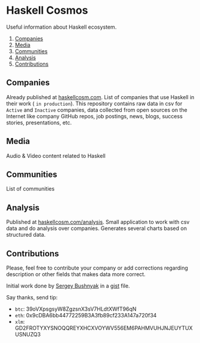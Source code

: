 # Haskell Cosmos

Useful information about Haskell ecosystem.

1. [Companies](#companies)
2. [Media](#media)
3. [Communities](#communities)
4. [Analysis](#analysis)
5. [Contributions](#contributions)


## Companies

Already published at [haskellcosm.com](https://haskellcosm.com). List of companies that use Haskell in their work ( `in production`). This repository contains raw data in csv for `Active` and `Inactive` companies, data collected from open sources on the Internet like company GitHub repos, job postings, news, blogs, success stories, presentations, etc.

## Media

Audio & Video content related to Haskell

## Communities

List of communities

## Analysis

Published at [haskellcosm.com/analysis](https://haskellcosm.com/analysis.html). Small application to work with csv data and do analysis over companies. Generates several charts based on structured data.

## Contributions

Please, feel free to contribute your company or add corrections regarding description or other fields that makes data more correct.

Initial work done by [Sergey Bushnyak](https://github.com/sigrlami) in a [gist](https://gist.github.com/sigrlami/769f5e6674adbd399f00) file.

Say thanks, send tip:

- `btc`: 39oVXpsgsyW8ZgzsnX3sV7HLdtXWfT96qN
- `eth`: 0x9cDBA6bb44772259B3A3fb89cf233A147a720f34
- `xlm`: GD2FROTYXYSNOQQREYXHCXVOYWV556EM6PAHMVUHJNJEUYTUXUSNUZQ3

